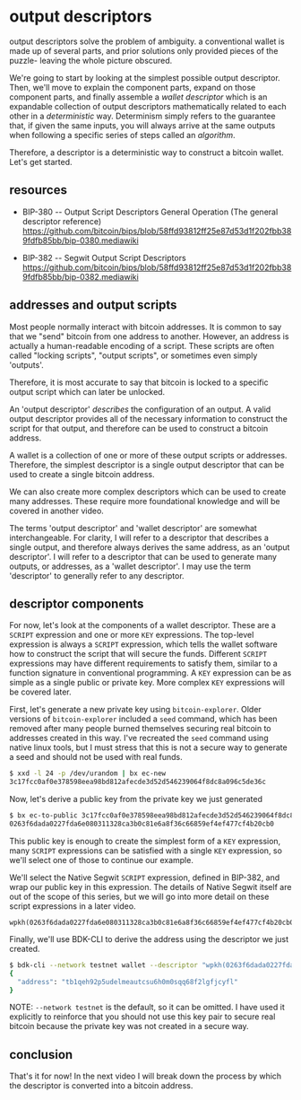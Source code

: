 # output descriptors

output descriptors solve the problem of ambiguity. a conventional wallet is made up of several parts, and prior solutions only provided pieces of the puzzle- leaving the whole picture obscured.

We're going to start by looking at the simplest possible output descriptor. Then, we'll move to explain the component parts, expand on those component parts, and finally assemble a _wallet descriptor_ which is an expandable collection of output descriptors mathematically related to each other in a _deterministic_ way. Determinism simply refers to the guarantee that, if given the same inputs, you will always arrive at the same outputs when following a specific series of steps called an _algorithm_.

Therefore, a descriptor is a deterministic way to construct a bitcoin wallet. Let's get started.

## resources

- BIP-380 -- Output Script Descriptors General Operation
  (The general descriptor reference)
  https://github.com/bitcoin/bips/blob/58ffd93812ff25e87d53d1f202fbb389fdfb85bb/bip-0380.mediawiki

- BIP-382 -- Segwit Output Script Descriptors
  https://github.com/bitcoin/bips/blob/58ffd93812ff25e87d53d1f202fbb389fdfb85bb/bip-0382.mediawiki

## addresses and output scripts

Most people normally interact with bitcoin addresses. It is common to say that we "send" bitcoin from one address to another. However, an address is actually a human-readable encoding of a script. These scripts are often called "locking scripts", "output scripts", or sometimes even simply 'outputs'.

Therefore, it is most accurate to say that bitcoin is locked to a specific output script which can later be unlocked.

An 'output descriptor' _describes_ the configuration of an output. A valid output descriptor provides all of the necessary information to construct the script for that output, and therefore can be used to construct a bitcoin address.

A wallet is a collection of one or more of these output scripts or addresses. Therefore, the simplest descriptor is a single output descriptor that can be used to create a single bitcoin address.

We can also create more complex descriptors which can be used to create many addresses. These require more foundational knowledge and will be covered in another video.

The terms 'output descriptor' and 'wallet descriptor' are somewhat interchangeable. For clarity, I will refer to a descriptor that describes a single output, and therefore always derives the same address, as an 'output descriptor'. I will refer to a descriptor that can be used to generate many outputs, or addresses, as a 'wallet descriptor'. I may use the term 'descriptor' to generally refer to any descriptor.

## descriptor components

For now, let's look at the components of a wallet descriptor. These are a `SCRIPT` expression and one or more `KEY` expressions. The top-level expression is always a `SCRIPT` expression, which tells the wallet software how to construct the script that will secure the funds. Different `SCRIPT` expressions may have different requirements to satisfy them, similar to a function signature in conventional programming. A `KEY` expression can be as simple as a single public or private key. More complex `KEY` expressions will be covered later.

First, let's generate a new private key using `bitcoin-explorer`. Older versions of `bitcoin-explorer` included a `seed` command, which has been removed after many people burned themselves securing real bitcoin to addresses created in this way. I've recreated the `seed` command using native linux tools, but I must stress that this is not a secure way to generate a seed and should not be used with real funds.

```bash
$ xxd -l 24 -p /dev/urandom | bx ec-new
3c17fcc0af0e378598eea98bd812afecde3d52d546239064f8dc8a096c5de36c
```

Now, let's derive a public key from the private key we just generated

```bash
$ bx ec-to-public 3c17fcc0af0e378598eea98bd812afecde3d52d546239064f8dc8a096c5de36c
0263f6dada0227fda6e080311328ca3b0c81e6a8f36c66859ef4ef477cf4b20cb0
```

This public key is enough to create the simplest form of a `KEY` expression, many `SCRIPT` expressions can be satisfied with a single `KEY` expression, so we'll select one of those to continue our example.

We'll select the Native Segwit `SCRIPT` expression, defined in BIP-382, and wrap our public key in this expression. The details of Native Segwit itself are out of the scope of this series, but we will go into more detail on these script expressions in a later video.

```
wpkh(0263f6dada0227fda6e080311328ca3b0c81e6a8f36c66859ef4ef477cf4b20cb0)
```

Finally, we'll use BDK-CLI to derive the address using the descriptor we just created.

```bash
$ bdk-cli --network testnet wallet --descriptor "wpkh(0263f6dada0227fda6e080311328ca3b0c81e6a8f36c66859ef4ef477cf4b20cb0)" get_new_address
{
  "address": "tb1qeh92p5udelmeautcsu6h0m0sqq68f2lgfjcyfl"
}
```

NOTE: `--network testnet` is the default, so it can be omitted. I have used it explicitly to reinforce that you should not use this key pair to secure real bitcoin because the private key was not created in a secure way.

## conclusion

That's it for now! In the next video I will break down the process by which the descriptor is converted into a bitcoin address.
